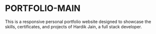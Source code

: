 # PORTFOLIO-MAIN
This is a responsive personal portfolio website designed to showcase the skills, certificates, and projects of Hardik Jain, a full stack developer.
